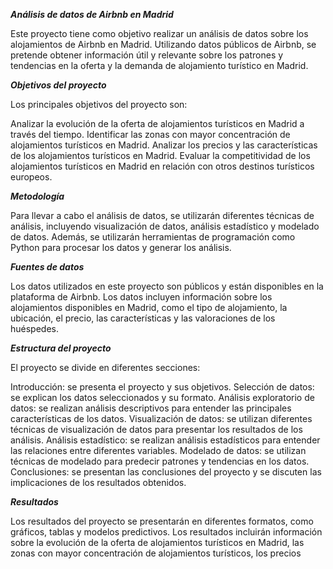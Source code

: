 ***Análisis de datos de Airbnb en Madrid***

Este proyecto tiene como objetivo realizar un análisis de datos sobre los alojamientos de Airbnb en Madrid. Utilizando datos públicos de Airbnb, se pretende obtener información útil y relevante sobre los patrones y tendencias en la oferta y la demanda de alojamiento turístico en Madrid.

***Objetivos del proyecto***

Los principales objetivos del proyecto son:

Analizar la evolución de la oferta de alojamientos turísticos en Madrid a través del tiempo.
Identificar las zonas con mayor concentración de alojamientos turísticos en Madrid.
Analizar los precios y las características de los alojamientos turísticos en Madrid.
Evaluar la competitividad de los alojamientos turísticos en Madrid en relación con otros destinos turísticos europeos.

***Metodología***

Para llevar a cabo el análisis de datos, se utilizarán diferentes técnicas de análisis, incluyendo visualización de datos, análisis estadístico y modelado de datos. Además, se utilizarán herramientas de programación como Python para procesar los datos y generar los análisis.

***Fuentes de datos***

Los datos utilizados en este proyecto son públicos y están disponibles en la plataforma de Airbnb. Los datos incluyen información sobre los alojamientos disponibles en Madrid, como el tipo de alojamiento, la ubicación, el precio, las características y las valoraciones de los huéspedes.

***Estructura del proyecto***

El proyecto se divide en diferentes secciones:

Introducción: se presenta el proyecto y sus objetivos.
Selección de datos: se explican los datos seleccionados y su formato.
Análisis exploratorio de datos: se realizan análisis descriptivos para entender las principales características de los datos.
Visualización de datos: se utilizan diferentes técnicas de visualización de datos para presentar los resultados de los análisis.
Análisis estadístico: se realizan análisis estadísticos para entender las relaciones entre diferentes variables.
Modelado de datos: se utilizan técnicas de modelado para predecir patrones y tendencias en los datos.
Conclusiones: se presentan las conclusiones del proyecto y se discuten las implicaciones de los resultados obtenidos.

***Resultados***

Los resultados del proyecto se presentarán en diferentes formatos, como gráficos, tablas y modelos predictivos. Los resultados incluirán información sobre la evolución de la oferta de alojamientos turísticos en Madrid, las zonas con mayor concentración de alojamientos turísticos, los precios
